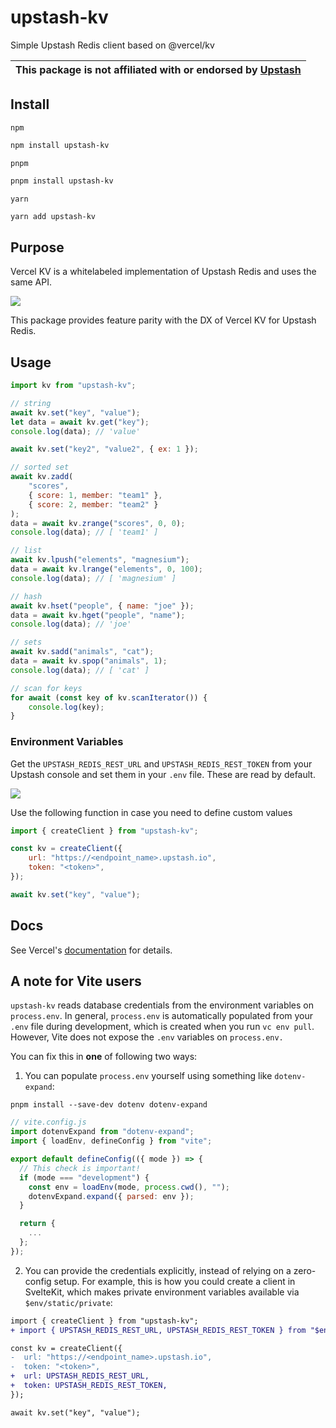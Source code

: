 # upstash-kv

Simple Upstash Redis client based on @vercel/kv
<br>

| This package is not affiliated with or endorsed by [Upstash](https://upstash.com/) |
| :--------------------------------------------------------------------------------- |

## Install

`npm`

```sh
npm install upstash-kv
```

`pnpm`

```sh
pnpm install upstash-kv
```

`yarn`

```sh
yarn add upstash-kv
```

## Purpose

Vercel KV is a whitelabeled implementation of Upstash Redis and uses the same API.

![](https://github.com/DestroyerXyz/upstash-kv/raw/main/images/vercel-upstash-comparison.png)

This package provides feature parity with the DX of Vercel KV for Upstash Redis.

## Usage

```js
import kv from "upstash-kv";

// string
await kv.set("key", "value");
let data = await kv.get("key");
console.log(data); // 'value'

await kv.set("key2", "value2", { ex: 1 });

// sorted set
await kv.zadd(
    "scores",
    { score: 1, member: "team1" },
    { score: 2, member: "team2" }
);
data = await kv.zrange("scores", 0, 0);
console.log(data); // [ 'team1' ]

// list
await kv.lpush("elements", "magnesium");
data = await kv.lrange("elements", 0, 100);
console.log(data); // [ 'magnesium' ]

// hash
await kv.hset("people", { name: "joe" });
data = await kv.hget("people", "name");
console.log(data); // 'joe'

// sets
await kv.sadd("animals", "cat");
data = await kv.spop("animals", 1);
console.log(data); // [ 'cat' ]

// scan for keys
for await (const key of kv.scanIterator()) {
    console.log(key);
}
```

### Environment Variables

Get the `UPSTASH_REDIS_REST_URL` and `UPSTASH_REDIS_REST_TOKEN` from your Upstash console and set them in your `.env` file. These are read by default.

![](https://github.com/DestroyerXyz/upstash-kv/raw/main/images/env-vars.png)

Use the following function in case you need to define custom values

```js
import { createClient } from "upstash-kv";

const kv = createClient({
    url: "https://<endpoint_name>.upstash.io",
    token: "<token>",
});

await kv.set("key", "value");
```

## Docs

See Vercel's [documentation](https://www.vercel.com/docs/storage/vercel-kv) for details.

## A note for Vite users

`upstash-kv` reads database credentials from the environment variables on `process.env`. In general, `process.env` is automatically populated from your `.env` file during development, which is created when you run `vc env pull`. However, Vite does not expose the `.env` variables on `process.env.`

You can fix this in **one** of following two ways:

1. You can populate `process.env` yourself using something like `dotenv-expand`:

```shell
pnpm install --save-dev dotenv dotenv-expand
```

```js
// vite.config.js
import dotenvExpand from "dotenv-expand";
import { loadEnv, defineConfig } from "vite";

export default defineConfig(({ mode }) => {
  // This check is important!
  if (mode === "development") {
    const env = loadEnv(mode, process.cwd(), "");
    dotenvExpand.expand({ parsed: env });
  }

  return {
    ...
  };
});
```

2. You can provide the credentials explicitly, instead of relying on a zero-config setup. For example, this is how you could create a client in SvelteKit, which makes private environment variables available via `$env/static/private`:

```diff
import { createClient } from "upstash-kv";
+ import { UPSTASH_REDIS_REST_URL, UPSTASH_REDIS_REST_TOKEN } from "$env/static/private";

const kv = createClient({
-  url: "https://<endpoint_name>.upstash.io",
-  token: "<token>",
+  url: UPSTASH_REDIS_REST_URL,
+  token: UPSTASH_REDIS_REST_TOKEN,
});

await kv.set("key", "value");
```
